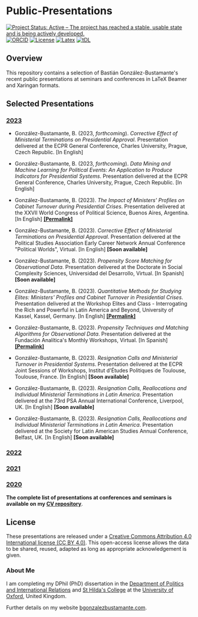 # Public-Presentations

[![Project Status: Active – The project has reached a stable, usable state and is being actively developed.](https://raw.githubusercontent.com/training-datalab/training-datalab.com/main/badges/project_status/active.svg)](https://bgonzalezbustamante.github.io/Public-Presentations/docs/STATUS.html) [![ORCID](https://raw.githubusercontent.com/training-datalab/training-datalab.com/main/badges/orcid/orcid_bgb.svg)](http://orcid.org/0000-0003-1510-6820) [![License](https://raw.githubusercontent.com/training-datalab/training-datalab.com/main/badges/licenses/cc_by_4_0.svg)](../LICENSE.md) [![Latex](https://raw.githubusercontent.com/training-datalab/training-datalab.com/main/badges/software/latex.svg)](https://www.latex-project.org/) [![tDL](https://raw.githubusercontent.com/training-datalab/training-datalab.com/main/badges/tDL.svg)](https://training-datalab.com/)

## Overview

This repository contains a selection of Bastián González-Bustamante's recent public presentations at seminars and conferences in LaTeX Beamer and Xaringan formats.

## Selected Presentations

### [2023](2023.md)

* González-Bustamante, B. (2023, *forthcoming*). *Corrective Effect of Ministerial Terminations on Presidential Approval*. Presentation delivered at the ECPR General Conference, Charles University, Prague, Czech Republic. [In English]

* González-Bustamante, B. (2023, *forthcoming*). *Data Mining and Machine Learning for Political Events: An Application to Produce Indicators for Presidential Systems*. Presentation delivered at the ECPR General Conference, Charles University, Prague, Czech Republic. [In English]

* González-Bustamante, B. (2023). *The Impact of Ministers' Profiles on Cabinet Turnover during Presidential Crises*. Presentation delivered at the XXVII World Congress of Political Science, Buenos Aires, Argentina. [In English] **[[Permalink]](https://github.com/bgonzalezbustamante/Public-Presentations/blob/main/2023/Beamer-IPSA-Ministers-2023.pdf)**

* González-Bustamante, B. (2023). *Corrective Effect of Ministerial Terminations on Presidential Approval*. Presentation delivered at the Political Studies Association Early Career Network Annual Conference "Political Worlds", Virtual. [In English] **[Soon available]**

* González-Bustamante, B. (2023). *Propensity Score Matching for Observational Data*. Presentation delivered at the Doctorate in Social Complexity Sciences, Universidad del Desarrollo, Virtual. [In Spanish] **[Soon available]**

* González-Bustamante, B. (2023). *Quantitative Methods for Studying Elites: Ministers' Profiles and Cabinet Turnover in Presidential Crises*.  Presentation delivered at the Workshop Elites and Class - Interrogating the Rich and Powerful in Latin America and Beyond, University of Kassel, Kassel, Germany. [In English] **[[Permalink]](https://github.com/bgonzalezbustamante/Public-Presentations/blob/main/2023/Beamer-CELA-Ministers-2023.pdf)**

* González-Bustamante, B. (2023). *Propensity Techniques and Matching Algorithms for Observational Data*. Presentation delivered at the Fundación Analítica's Monthly Workshops, Virtual. [In Spanish] **[[Permalink]](https://github.com/bgonzalezbustamante/Public-Presentations/blob/main/2023/Beamer-PSA-Workshop-2023.pdf)**

* González-Bustamante, B. (2023). *Resignation Calls and Ministerial Turnover in Presidential Systems*. Presentation delivered at the ECPR Joint Sessions of Workshops, Institut d'Études Politiques de Toulouse, Toulouse, France. [In English] **[Soon available]**

* González-Bustamante, B. (2023). *Resignation Calls, Reallocations and Individual Ministerial Terminations in Latin America*. Presentation delivered at the 73rd PSA Annual International Conference, Liverpool, UK. [In English] **[Soon available]**

* González-Bustamante, B. (2023). *Resignation Calls, Reallocations and Individual Ministerial Terminations in Latin America*. Presentation delivered at the Society for Latin American Studies Annual Conference, Belfast, UK. [In English] **[Soon available]**

### [2022](2022.md)

### [2021](2021.md)

### [2020](2020.md)

**The complete list of presentations at conferences and seminars is available on my [CV repository](https://bgonzalezbustamante.github.io/CV-XeLaTeX/)**.

## License

These presentations are released under a [Creative Commons Attribution 4.0 International license (CC BY 4.0)](../LICENSE.md). This open-access license allows the data to be shared, reused, adapted as long as appropriate acknowledgement is given.

### About Me

I am completing my DPhil (PhD) dissertation in the [Department of Politics and International Relations](https://www.politics.ox.ac.uk/) and [St Hilda's College](https://www.sthildas.ox.ac.uk/) at the [University of Oxford](http://www.ox.ac.uk/), United Kingdom.

Further details on my website [bgonzalezbustamante.com](https://bgonzalezbustamante.com/).
